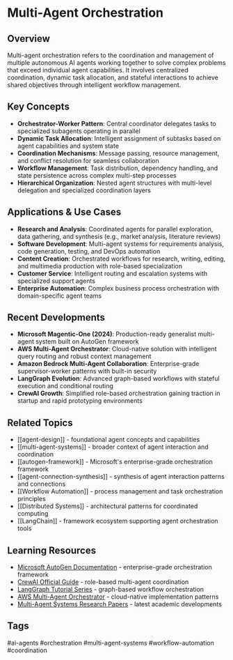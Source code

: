 # Multi-Agent Orchestration

## Overview
Multi-agent orchestration refers to the coordination and management of multiple autonomous AI agents working together to solve complex problems that exceed individual agent capabilities. It involves centralized coordination, dynamic task allocation, and stateful interactions to achieve shared objectives through intelligent workflow management.

## Key Concepts
- **Orchestrator-Worker Pattern**: Central coordinator delegates tasks to specialized subagents operating in parallel
- **Dynamic Task Allocation**: Intelligent assignment of subtasks based on agent capabilities and system state
- **Coordination Mechanisms**: Message passing, resource management, and conflict resolution for seamless collaboration
- **Workflow Management**: Task distribution, dependency handling, and state persistence across complex multi-step processes
- **Hierarchical Organization**: Nested agent structures with multi-level delegation and specialized coordination layers

## Applications & Use Cases
- **Research and Analysis**: Coordinated agents for parallel exploration, data gathering, and synthesis (e.g., market analysis, literature reviews)
- **Software Development**: Multi-agent systems for requirements analysis, code generation, testing, and DevOps automation
- **Content Creation**: Orchestrated workflows for research, writing, editing, and multimedia production with role-based specialization
- **Customer Service**: Intelligent routing and escalation systems with specialized support agents
- **Enterprise Automation**: Complex business process orchestration with domain-specific agent teams

## Recent Developments
- **Microsoft Magentic-One (2024)**: Production-ready generalist multi-agent system built on AutoGen framework
- **AWS Multi-Agent Orchestrator**: Cloud-native solution with intelligent query routing and robust context management
- **Amazon Bedrock Multi-Agent Collaboration**: Enterprise-grade supervisor-worker patterns with built-in security
- **LangGraph Evolution**: Advanced graph-based workflows with stateful execution and conditional routing
- **CrewAI Growth**: Simplified role-based orchestration gaining traction in startup and rapid prototyping environments

## Related Topics
- [[agent-design]] - foundational agent concepts and capabilities
- [[multi-agent-systems]] - broader context of agent interaction and coordination
- [[autogen-framework]] - Microsoft's enterprise-grade orchestration framework
- [[agent-connection-synthesis]] - synthesis of agent interaction patterns and connections
- [[Workflow Automation]] - process management and task orchestration principles
- [[Distributed Systems]] - architectural patterns for coordinated computing
- [[LangChain]] - framework ecosystem supporting agent orchestration tools

## Learning Resources
- [Microsoft AutoGen Documentation](https://microsoft.github.io/autogen/) - enterprise-grade orchestration framework
- [CrewAI Official Guide](https://docs.crewai.com/) - role-based multi-agent coordination
- [LangGraph Tutorial Series](https://langchain-ai.github.io/langgraph/) - graph-based workflow orchestration
- [AWS Multi-Agent Orchestrator](https://github.com/awslabs/multi-agent-orchestrator) - cloud-native implementation patterns
- [Multi-Agent Systems Research Papers](https://arxiv.org/list/cs.MA/recent) - latest academic developments

## Tags
#ai-agents #orchestration #multi-agent-systems #workflow-automation #coordination